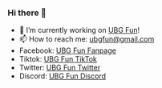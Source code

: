 ### Hi there 👋
- 🔭 I’m currently working on [UBG Fun](https://ubgfun.github.io)!
- 📫 How to reach me: ubgfun@gmail.com
- Facebook: [UBG Fun Fanpage](https://www.facebook.com/ubgfun)
- Tiktok: [UBG Fun TikTok](https://www.tiktok.com/@ubgfun)
- Twitter: [UBG Fun Twitter](https://twitter.com/ubgfun)
- Discord: [UBG Fun Discord](https://discord.com/invite/zsH7TtdXSx)
<!--
**ubgfun/ubgfun** is a ✨ _special_ ✨ repository because its `README.md` (this file) appears on your GitHub profile.

Here are some ideas to get you started:

- 🔭 I’m currently working on ...
- 🌱 I’m currently learning ...
- 👯 I’m looking to collaborate on ...
- 🤔 I’m looking for help with ...
- 💬 Ask me about ...
- 📫 How to reach me: ...
- 😄 Pronouns: ...
- ⚡ Fun fact: ...
-->
